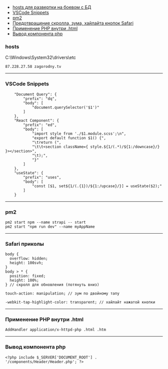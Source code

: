 + [hosts для развертки на боевом с БД](#a6)
+ [VSCode Snippets](#a1)
+ [pm2](#a2)
+ [Предотвращение скролла, зума, хайлайта кнопок Safari](#a3)
+ [Применение PHP внутри .html](#a4)
+ [Вывод компонента php](#a5)

### <a name="a6"></a> hosts
C:\Windows\System32\drivers\etc  
```
87.228.27.58 zagorodny.tv
```
***

### <a name="a1"></a> VSCode Snippets
```
	"Document Query": {
		"prefix": "dq",
		"body": [
			"document.querySelector('$1')"
		]
	},
	"React Component": {
		"prefix": "ed",
		"body": [
			"import style from './$1.module.scss';\n",
			"export default function $1() {",
			"\treturn (",
			"\t\t<section className={ style.${1/(.*)/${1:/downcase}/} }></section>",
			"\t);",
			"}"
		]
	},
	"useState": {
		"prefix": "uses",
		"body": [
			"const [$1, set${1/(.{1})/${1:/upcase}/}] = useState($2);"
		]
	}
```
***

### <a name="a2"></a> pm2
```
pm2 start npm --name strapi -- start
pm2 start "npm run dev" --name myAppName
```
***

### <a name="a3"></a> Safari приколы
```
body {
  overflow: hidden;
  height: 100svh;
}
body > * {
  position: fixed;
  height: 100%;
} // скролл для обновления (потянуть вниз)

touch-action: manipulation; // зум по двойному тапу

-webkit-tap-highlight-color: transparent; // хайлайт нажатой кнопки
```
***

### <a name="a4"></a> Применение PHP внутри .html
```AddHandler application/x-httpd-php .html .htm```
***

### <a name="a5"></a> Вывод компонента php
```<?php include $_SERVER['DOCUMENT_ROOT'] . '/components/Header/Header.php'; ?>```
